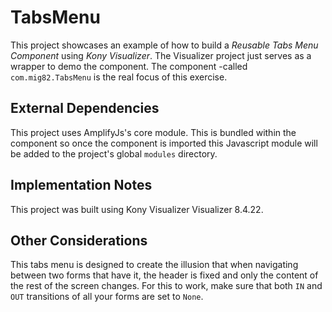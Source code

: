 # TabsMenu

This project showcases an example of how to build a *Reusable Tabs Menu
Component* using *Kony Visualizer*. The Visualizer project just serves as a
wrapper to demo the component. The component -called
`com.mig82.TabsMenu` is the real focus of this exercise.

## External Dependencies

This project uses AmplifyJs's core module. This is bundled within the component
so once the component is imported this Javascript module will be added to the
project's global `modules` directory.

## Implementation Notes

This project was built using Kony Visualizer Visualizer 8.4.22.

## Other Considerations

This tabs menu is designed to create the illusion that when navigating between
two forms that have it, the header is fixed and only the content of the rest of
the screen changes. For this to work, make sure that both `IN` and `OUT`
transitions of all your forms are set to `None`.
